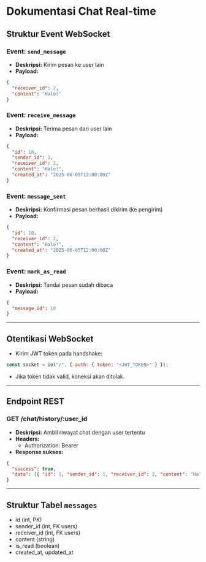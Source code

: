 # Dokumentasi Chat Real-time

## Struktur Event WebSocket

### Event: `send_message`

- **Deskripsi:** Kirim pesan ke user lain
- **Payload:**

```json
{
  "receiver_id": 2,
  "content": "Halo!"
}
```

### Event: `receive_message`

- **Deskripsi:** Terima pesan dari user lain
- **Payload:**

```json
{
  "id": 10,
  "sender_id": 1,
  "receiver_id": 2,
  "content": "Halo!",
  "created_at": "2025-06-05T12:00:00Z"
}
```

### Event: `message_sent`

- **Deskripsi:** Konfirmasi pesan berhasil dikirim (ke pengirim)
- **Payload:**

```json
{
  "id": 10,
  "receiver_id": 2,
  "content": "Halo!",
  "created_at": "2025-06-05T12:00:00Z"
}
```

### Event: `mark_as_read`

- **Deskripsi:** Tandai pesan sudah dibaca
- **Payload:**

```json
{
  "message_id": 10
}
```

---

## Otentikasi WebSocket

- Kirim JWT token pada handshake:

```js
const socket = io("/", { auth: { token: "<JWT_TOKEN>" } });
```

- Jika token tidak valid, koneksi akan ditolak.

---

## Endpoint REST

### GET /chat/history/:user_id

- **Deskripsi:** Ambil riwayat chat dengan user tertentu
- **Headers:**
  - Authorization: Bearer <JWT>
- **Response sukses:**

```json
{
  "success": true,
  "data": [{ "id": 1, "sender_id": 1, "receiver_id": 2, "content": "Halo", "is_read": true, "created_at": "..." }]
}
```

---

## Struktur Tabel `messages`

- id (int, PK)
- sender_id (int, FK users)
- receiver_id (int, FK users)
- content (string)
- is_read (boolean)
- created_at, updated_at
